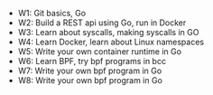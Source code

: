 
- W1: Git basics, Go
- W2: Build a REST api using Go, run in Docker
- W3: Learn about syscalls, making syscalls in GO
- W4: Learn Docker, learn about Linux namespaces
- W5: Write your own container runtime in Go
- W6: Learn BPF, try bpf programs in bcc
- W7: Write your own bpf program in Go
- W8: Write your own bpf program in Go
